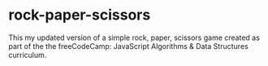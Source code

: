 # rock-paper-scissors
This my updated version of a simple rock, paper, scissors game created as part of the the freeCodeCamp: JavaScript Algorithms &amp; Data Structures curriculum. 
